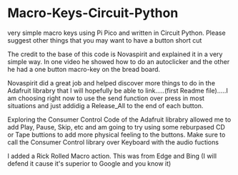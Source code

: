 # Macro-Keys-Circuit-Python
very simple macro keys using Pi Pico and written in Circuit Python.  Please suggest other things that you may want to have a button short cut 



The credit to the base of this code is Novaspirit and explained it in a very simple way.  In one video he showed how to do an autoclicker and the other he had a one button macro-key on the bread board.

Novaspirit did a great job and helped discover more things to do in the Adafruit librabry that I will hopefully be able to link.....(first Readme file).....I am choosing right now to use the send function over press in most situations and just addidig a Release_All to the end of each button.

Exploring the Consumer Control Code of the Adafruit librabry allowed me to add Play, Pause, Skip, etc and am going to try using some reburpased CD or Tape buttions to add more physical feeling to the buttons.  Make sure to call the Consumer Control library over Keyboard with the audio fuctions


I added a Rick Rolled Macro action.  This was from Edge and Bing (I will defend it cause it's superior to Google and you know it)
